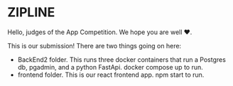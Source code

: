 # ZIPLINE

Hello, judges of the App Competition. We hope you are well ♥.

This is our submission! There are two things going on here:
- BackEnd2 folder. This runs three docker containers that run a Postgres db, pgadmin, and a python FastApi. docker compose up to run.
- frontend folder. This is our react frontend app. npm start to run.